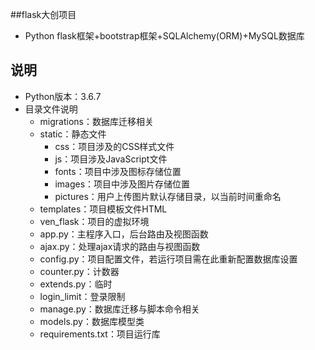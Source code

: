 ##flask大创项目
- Python flask框架+bootstrap框架+SQLAlchemy(ORM)+MySQL数据库
## 说明
- Python版本：3.6.7
- 目录文件说明
    - migrations：数据库迁移相关
    - static：静态文件
        - css：项目涉及的CSS样式文件
        - js：项目涉及JavaScript文件
        - fonts：项目中涉及图标存储位置
        - images：项目中涉及图片存储位置
        - pictures：用户上传图片默认存储目录，以当前时间重命名
    - templates：项目模板文件HTML
    - ven_flask：项目的虚拟环境
    - app.py：主程序入口，后台路由及视图函数
    - ajax.py：处理ajax请求的路由与视图函数
    - config.py：项目配置文件，若运行项目需在此重新配置数据库设置
    - counter.py：计数器
    - extends.py：临时
    - login_limit：登录限制
    - manage.py：数据库迁移与脚本命令相关
    - models.py：数据库模型类
    - requirements.txt：项目运行库
    


